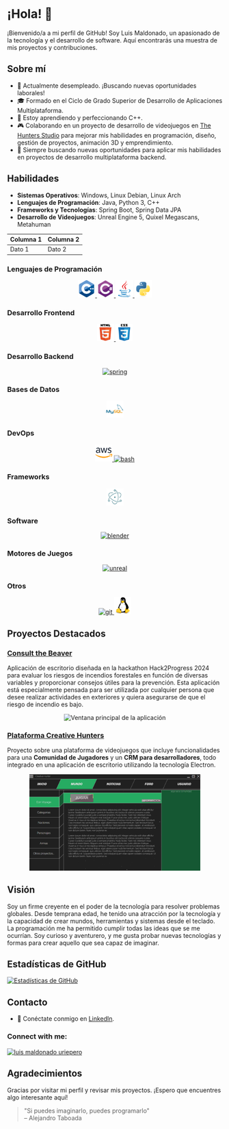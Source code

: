 # ¡Hola! 👋

¡Bienvenido/a a mi perfil de GitHub! Soy Luis Maldonado, un apasionado de la tecnología y el desarrollo de software. Aquí encontrarás una muestra de mis proyectos y contribuciones.

## Sobre mí

- 💼 Actualmente desempleado. ¡Buscando nuevas oportunidades laborales!
- 🎓 Formado en el Ciclo de Grado Superior de Desarrollo de Aplicaciones Multiplataforma.
- 🌱 Estoy aprendiendo y perfeccionando C++.
- 🎮 Colaborando en un proyecto de desarrollo de videojuegos en [The Hunters Studio](https://github.com/HuntersStudio) para mejorar mis habilidades en programación, diseño, gestión de proyectos, animación 3D y emprendimiento.
- 🔧 Siempre buscando nuevas oportunidades para aplicar mis habilidades en proyectos de desarrollo multiplataforma backend.

## Habilidades

- **Sistemas Operativos**: Windows, Linux Debian, Linux Arch
- **Lenguajes de Programación**: Java, Python 3, C++
- **Frameworks y Tecnologías**: Spring Boot, Spring Data JPA
- **Desarrollo de Videojuegos**: Unreal Engine 5, Quixel Megascans, Metahuman

| Columna 1  |  Columna 2  |
|------------|-------------|
|  Dato 1    |  Dato 2     |

### Lenguajes de Programación
<div align="center">
  <a href="https://www.w3schools.com/cpp/" target="_blank" rel="noreferrer"> <img src="https://raw.githubusercontent.com/devicons/devicon/master/icons/cplusplus/cplusplus-original.svg" alt="cplusplus" width="40" height="40"/> </a>
  <a href="https://www.w3schools.com/cs/" target="_blank" rel="noreferrer"> <img src="https://raw.githubusercontent.com/devicons/devicon/master/icons/csharp/csharp-original.svg" alt="csharp" width="40" height="40"/> </a>
  <a href="https://www.java.com" target="_blank" rel="noreferrer"> <img src="https://raw.githubusercontent.com/devicons/devicon/master/icons/java/java-original.svg" alt="java" width="40" height="40"/> </a>
  <a href="https://www.python.org" target="_blank" rel="noreferrer"> <img src="https://raw.githubusercontent.com/devicons/devicon/master/icons/python/python-original.svg" alt="python" width="40" height="40"/> </a>
</div>

### Desarrollo Frontend
<div align="center">
  <a href="https://www.w3.org/html/" target="_blank" rel="noreferrer"> <img src="https://raw.githubusercontent.com/devicons/devicon/master/icons/html5/html5-original-wordmark.svg" alt="html5" width="40" height="40"/> </a>
  <a href="https://www.w3schools.com/css/" target="_blank" rel="noreferrer"> <img src="https://raw.githubusercontent.com/devicons/devicon/master/icons/css3/css3-original-wordmark.svg" alt="css3" width="40" height="40"/> </a>
</div>

### Desarrollo Backend
<div align="center">
  <a href="https://spring.io/" target="_blank" rel="noreferrer"> <img src="https://www.vectorlogo.zone/logos/springio/springio-icon.svg" alt="spring" width="40" height="40"/> </a>
</div>

### Bases de Datos
<div align="center">
  <a href="https://www.mysql.com/" target="_blank" rel="noreferrer"> <img src="https://raw.githubusercontent.com/devicons/devicon/master/icons/mysql/mysql-original-wordmark.svg" alt="mysql" width="40" height="40"/> </a>
</div>

### DevOps
<div align="center">
  <a href="https://aws.amazon.com" target="_blank" rel="noreferrer"> <img src="https://raw.githubusercontent.com/devicons/devicon/master/icons/amazonwebservices/amazonwebservices-original-wordmark.svg" alt="aws" width="40" height="40"/> </a>
  <a href="https://www.gnu.org/software/bash/" target="_blank" rel="noreferrer"> <img src="https://www.vectorlogo.zone/logos/gnu_bash/gnu_bash-icon.svg" alt="bash" width="40" height="40"/> </a>
</div>

### Frameworks
<div align="center">
  <a href="https://www.electronjs.org" target="_blank" rel="noreferrer"> <img src="https://raw.githubusercontent.com/devicons/devicon/master/icons/electron/electron-original.svg" alt="electron" width="40" height="40"/> </a>
</div>

### Software
<div align="center">
  <a href="https://www.blender.org/" target="_blank" rel="noreferrer"> <img src="https://download.blender.org/branding/community/blender_community_badge_white.svg" alt="blender" width="40" height="40"/> </a>
</div>

### Motores de Juegos
<div align="center">
  <a href="https://unrealengine.com/" target="_blank" rel="noreferrer"> <img src="https://raw.githubusercontent.com/kenangundogan/fontisto/036b7eca71aab1bef8e6a0518f7329f13ed62f6b/icons/svg/brand/unreal-engine.svg" alt="unreal" width="40" height="40"/> </a>
</div>

### Otros
<div align="center">
  <a href="https://git-scm.com/" target="_blank" rel="noreferrer"> <img src="https://www.vectorlogo.zone/logos/git-scm/git-scm-icon.svg" alt="git" width="40" height="40"/> </a>
  <a href="https://www.linux.org/" target="_blank" rel="noreferrer"> <img src="https://raw.githubusercontent.com/devicons/devicon/master/icons/linux/linux-original.svg" alt="linux" width="40" height="40"/> </a>
</div>


## Proyectos Destacados

### [Consult the Beaver](https://github.com/HuntersStudio/Hack2Progress2024)
Aplicación de escritorio diseñada en la hackathon Hack2Progress 2024 para evaluar los riesgos de incendios forestales en función de diversas variables y proporcionar consejos útiles para la prevención. Esta aplicación está especialmente pensada para ser utilizada por cualquier persona que desee realizar actividades en exteriores y quiera asegurarse de que el riesgo de incendio es bajo.

<p align="center">
  <img src="https://github.com/HuntersStudio/ConsultTheBeaver/blob/c973e8d7ab4479e0244d4ef919fad9d2dbab4fa2/retoHack/src/main/resources/img/WhatsApp%20Image%202024-03-02%20at%2015.02.13.jpeg" alt="Ventana principal de la aplicación" width="400"/>
</p>

### [Plataforma Creative Hunters](https://github.com/HuntersStudio/ClientPlatform)
Proyecto sobre una plataforma de videojuegos que incluye funcionalidades para una **Comunidad de Jugadores** y un **CRM para desarrolladores**, todo integrado en una aplicación de escritorio utilizando la tecnología Electron.

<p align="center">
  <img src="https://github.com/HuntersStudio/ClientPlatform/blob/1d8584ef2b16a1e1251ac1f33ebd1c5d70543a8e/Images/CreativeHuntersPlatform.png" alt="Ventana principal de la aplicación" width="400"/>
</p>

## Visión

Soy un firme creyente en el poder de la tecnología para resolver problemas globales. Desde temprana edad, he tenido una atracción por la tecnología y la capacidad de crear mundos, herramientas y sistemas desde el teclado. La programación me ha permitido cumplir todas las ideas que se me ocurrían. Soy curioso y aventurero, y me gusta probar nuevas tecnologías y formas para crear aquello que sea capaz de imaginar.

## Estadísticas de GitHub

[![Estadísticas de GitHub](https://github-readme-stats.vercel.app/api?username=Macrebot&show_icons=true&theme=radical)](https://github.com/Macrebot)

## Contacto

- 🔗 Conéctate conmigo en [LinkedIn](www.linkedin.com/in/luis-maldonado-uriepero-1b6b8019b).

<h3 align="left">Connect with me:</h3>
<p align="left">
  <a href="https://linkedin.com/in/luis maldonado uriepero" target="blank"><img align="center" src="https://raw.githubusercontent.com/rahuldkjain/github-profile-readme-generator/master/src/images/icons/Social/linked-in-alt.svg" alt="luis maldonado uriepero" height="30" width="40" /></a>
</p>

## Agradecimientos

Gracias por visitar mi perfil y revisar mis proyectos. ¡Espero que encuentres algo interesante aquí!

> "Si puedes imaginarlo, puedes programarlo"  
> – Alejandro Taboada

